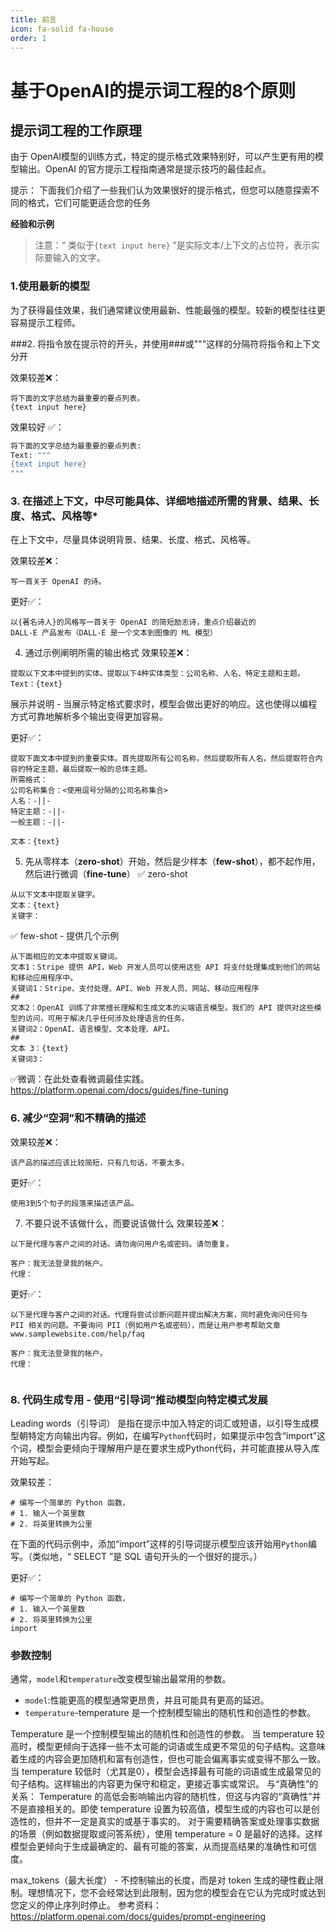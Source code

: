 ```yaml
---
title: 前言
icon: fa-solid fa-house
order: 1
---
```


# 基于OpenAI的提示词工程的8个原则

## 提示词工程的工作原理
由于 OpenAI模型的训练方式，特定的提示格式效果特别好，可以产生更有用的模型输出。​OpenAI 的官方提示工程指南通常是提示技巧的最佳起点。

提示：
下面我们介绍了一些我们认为效果很好的提示格式，但您可以随意探索不同的格式，它们可能更适合您的任务


**经验和示例**
>注意：“ 类似于`{text input here}` ”是实际文本/上下文的占位符，表示实际要输入的文字。


### 1.使用最新的模型
为了获得最佳效果，我们通常建议使用最新、性能最强的模型。较新的模型往往更容易提示工程师。

###2. 将指令放在提示符的开头，并使用###或"""这样的分隔符将指令和上下文分开

效果较差❌：
```
将下面的文字总结为最重要的要点列表。
{text input here}
```
效果较好 ✅：
```python
将下面的文字总结为最重要的要点列表:
Text: """
{text input here}
"""
```

### 3. 在描述上下文，中尽可能具体、详细地描述所需的背景、结果、长度、格式、风格等*

在上下文中，尽量具体说明背景、结果、长度、格式、风格等。

效果较差❌：

```
写一首关于 OpenAI 的诗。
```

更好✅：
```
以{著名诗人}的风格写一首关于 OpenAI 的简短励志诗，重点介绍最近的
DALL-E 产品发布（DALL-E 是一个文本到图像的 ML 模型）
```
 

4. 通过示例阐明所需的输出格式
效果较差❌：
```
提取以下文本中提到的实体。提取以下4种实体类型：公司名称、人名、特定主题和主题。
Text：{text}
```
展示并说明 - 当展示特定格式要求时，模型会做出更好的响应。这也使得以编程方式可靠地解析多个输出变得更加容易。

 

更好✅：
```
提取下面文本中提到的重要实体。首先提取所有公司名称，然后提取所有人名，然后提取符合内容的特定主题，最后提取一般的总体主题。
所需格式：
公司名称集合：<使用逗号分隔的公司名称集合>
人名：-||-
特定主题：-||-
一般主题：-||-

文本：{text}
 ```

 

5. 先从零样本（**zero-shot**）开始，然后是少样本（**few-shot**），都不起作用，然后进行微调（**fine-tune**）
✅ zero-shot

```
从以下文本中提取关键字。
文本：{text}
关键字：
```

✅ few-shot - 提供几个示例

```
从下面相应的文本中提取关键词。
文本1：Stripe 提供 API，Web 开发人员可以使用这些 API 将支付处理集成到他们的网站和移动应用程序中。
关键词1：Stripe、支付处理、API、Web 开发人员、网站、移动应用程序
##
文本2：OpenAI 训练了非常擅长理解和生成文本的尖端语言模型。我们的 API 提供对这些模型的访问，可用于解决几乎任何涉及处理语言的任务。
关键词2：OpenAI、语言模型、文本处理、API。
##
文本 3：{text}
关键词3：
```
 

✅微调：在此处查看微调最佳实践。https://platform.openai.com/docs/guides/fine-tuning

 

### 6. 减少“空洞”和不精确的描述
效果较差❌：
```
该产品的描述应该比较简短，只有几句话，不要太多。
```

更好✅：
```
使用3到5个句子的段落来描述该产品。
```

7. 不要只说不该做什么，而要说该做什么
效果较差❌：
```
以下是代理与客户之间的对话。请勿询问用户名或密码。请勿重复。

客户：我无法登录我的帐户。
代理：
```

更好✅：
```
以下是代理与客户之间的对话。代理将尝试诊断问题并提出解决方案，同时避免询问任何与 PII 相关的问题。不要询问 PII（例如用户名或密码），而是让用户参考帮助文章 www.samplewebsite.com/help/faq

客户：我无法登录我的帐户。
代理：
 

 ```

### 8. 代码生成专用 - 使用“引导词”推动模型向特定模式发展

Leading words（引导词） 是指在提示中加入特定的词汇或短语，以引导生成模型朝特定方向输出内容。例如，在编写`Python`代码时，如果提示中包含“import”这个词，模型会更倾向于理解用户是在要求生成Python代码，并可能直接从导入库开始写起。

效果较差：
```
# 编写一个简单的 Python 函数，
# 1. 输入一个英里数
# 2. 将英里转换为公里
```
在下面的代码示例中，添加“import”这样的引导词提示模型应该开始用`Python`编写。（类似地，“ SELECT ”是 SQL 语句开头的一个很好的提示。）

更好✅：
```
# 编写一个简单的 Python 函数，
# 1. 输入一个英里数
# 2. 将英里转换为公里
import
```



### 参数控制

通常，`model`和`temperature`改变模型输出最常用的参数。

* `model`:性能更高的模型通常更昂贵，并且可能具有更高的延迟。
* `temperature`-temperature 是一个控制模型输出的随机性和创造性的参数。

Temperature 是一个控制模型输出的随机性和创造性的参数。
当 temperature 较高时，模型更倾向于选择一些不太可能的词语或生成更不常见的句子结构。这意味着生成的内容会更加随机和富有创造性，但也可能会偏离事实或变得不那么一致。
当 temperature 较低时（尤其是0），模型会选择最有可能的词语或生成最常见的句子结构。这样输出的内容更为保守和稳定，更接近事实或常识。
与“真确性”的关系：
Temperature 的高低会影响输出内容的随机性，但这与内容的“真确性”并不是直接相关的。即使 temperature 设置为较高值，模型生成的内容也可以是创造性的，但并不一定是真实的或基于事实的。
对于需要精确答案或处理事实数据的场景（例如数据提取或问答系统），使用 temperature = 0 是最好的选择。这样模型会更倾向于生成最确定的、最有可能的答案，从而提高结果的准确性和可信度。

max_tokens（最大长度） - 不控制输出的长度，而是对 token 生成的硬性截止限制。理想情况下，您不会经常达到此限制，因为您的模型会在它认为完成时或达到您定义的停止序列时停止。
参考资料：
https://platform.openai.com/docs/guides/prompt-engineering
